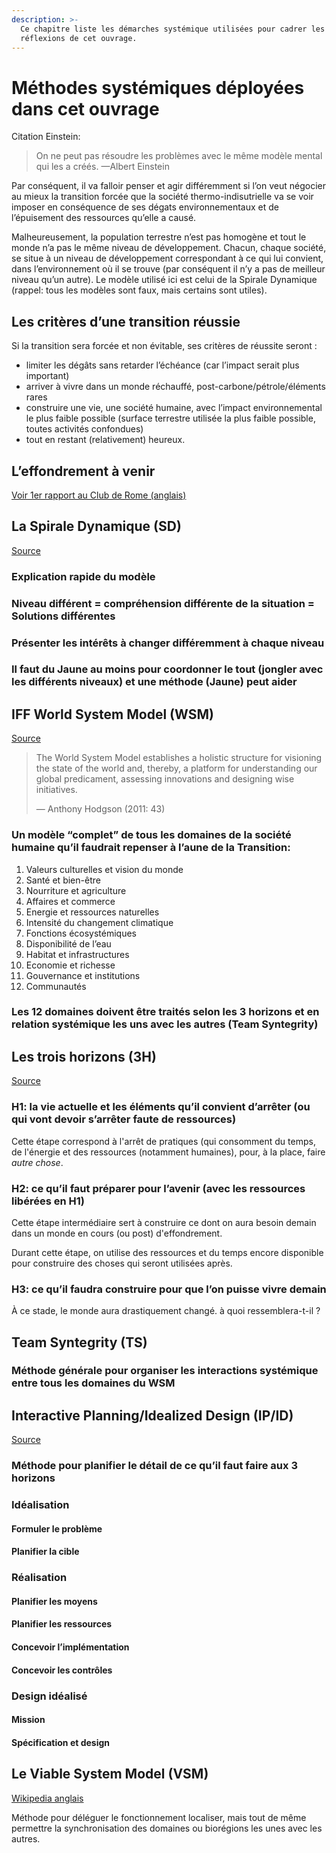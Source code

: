 ```yaml
---
description: >-
  Ce chapitre liste les démarches systémique utilisées pour cadrer les
  réflexions de cet ouvrage.
---
```


# Méthodes systémiques déployées dans cet ouvrage

Citation Einstein:

> On ne peut pas résoudre les problèmes avec le même modèle mental qui les a créés. —Albert Einstein

Par conséquent, il va falloir penser et agir différemment si l’on veut négocier au mieux la transition forcée que la société thermo-indisutrielle va se voir imposer en conséquence de ses dégats environnementaux et de l’épuisement des ressources qu’elle a causé.

Malheureusement, la population terrestre n’est pas homogène et tout le monde n’a pas le même niveau de développement. Chacun, chaque société, se situe à un niveau de développement correspondant à ce qui lui convient, dans l’environnement où il se trouve \(par conséquent il n’y a pas de meilleur niveau qu’un autre\). Le modèle utilisé ici est celui de la Spirale Dynamique \(rappel: tous les modèles sont faux, mais certains sont utiles\).

## Les critères d’une transition réussie

Si la transition sera forcée et non évitable, ses critères de réussite seront :

* limiter les dégâts sans retarder l’échéance \(car l’impact serait plus important\)
* arriver à vivre dans un monde réchauffé, post-carbone/pétrole/éléments rares
* construire une vie, une société humaine, avec l’impact environnemental le plus faible possible \(surface terrestre utilisée la plus faible possible, toutes activités confondues\)
* tout en restant \(relativement\) heureux.

## L’effondrement à venir

[Voir 1er rapport au Club de Rome \(anglais\)](https://clubofrome.org/publication/the-limits-to-growth/)

## La Spirale Dynamique \(SD\)

[Source](https://fr.wikipedia.org/wiki/Spirale_dynamique)

### Explication rapide du modèle

### Niveau différent = compréhension différente de la situation = Solutions différentes

### Présenter les intérêts à changer différemment à chaque niveau

### Il faut du Jaune au moins pour coordonner le tout \(jongler avec les différents niveaux\) et une méthode \(Jaune\) peut aider

## IFF World System Model \(WSM\)

[Source](https://medium.com/age-of-awareness/the-iff-world-system-model-afa8d700dad9)

> The World System Model establishes a holistic structure for visioning the state of the world and, thereby, a platform for understanding our global predicament, assessing innovations and designing wise initiatives.
>
> — Anthony Hodgson \(2011: 43\)

### Un modèle “complet” de tous les domaines de la société humaine qu’il faudrait repenser à l’aune de la Transition:

1. Valeurs culturelles et vision du monde
2. Santé et bien-être
3. Nourriture et agriculture
4. Affaires et commerce
5. Energie et ressources naturelles
6. Intensité du changement climatique
7. Fonctions écosystémiques
8. Disponibilité de l’eau
9. Habitat et infrastructures
10. Economie et richesse
11. Gouvernance et institutions
12. Communautés

### Les 12 domaines doivent être traités selon les 3 horizons et en relation systémique les uns avec les autres \(Team Syntegrity\)

## Les trois horizons \(3H\)

[Source](https://medium.com/activate-the-future/the-three-horizons-of-innovation-and-culture-change-d9681b0e0b0f)

### H1: la vie actuelle et les éléments qu’il convient d’arrêter \(ou qui vont devoir s’arrêter faute de ressources\)

Cette étape correspond à l'arrêt de pratiques \(qui consomment du temps, de l'énergie et des ressources \(notamment humaines\), pour, à la place, faire _autre chose_.

### H2: ce qu’il faut préparer pour l’avenir \(avec les ressources libérées en H1\)

Cette étape intermédiaire sert à construire ce dont on aura besoin demain dans un monde en cours \(ou post\) d'effondrement.

Durant cette étape, on utilise des ressources et du temps encore disponible pour construire des choses qui seront utilisées après. 

### H3: ce qu’il faudra construire pour que l’on puisse vivre demain

À ce stade, le monde aura drastiquement changé. à quoi ressemblera-t-il ?

## Team Syntegrity \(TS\)

### Méthode générale pour organiser les interactions systémique entre tous les domaines du WSM

## Interactive Planning/Idealized Design \(IP/ID\)

[Source](https://eaasos.info/Content/Downloads/AckoffGuidetoIdealizedRedesign.pdf)

### Méthode pour planifier le détail de ce qu’il faut faire aux 3 horizons

### Idéalisation

#### Formuler le problème

#### Planifier la cible

### Réalisation

#### Planifier les moyens

#### Planifier les ressources

#### Concevoir l’implémentation

#### Concevoir les contrôles

### Design idéalisé

#### Mission

#### Spécification et design

## Le Viable System Model \(VSM\)

[Wikipedia anglais](https://en.wikipedia.org/wiki/Viable_system_model)

Méthode pour déléguer le fonctionnement localiser, mais tout de même permettre la synchronisation des domaines ou biorégions les unes avec les autres.

